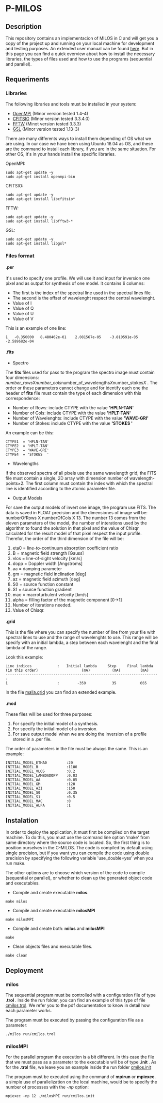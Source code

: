 # P-MILOS


## Description 

This repository contains an implementacion of MILOS in C and will get you a copy of the project up and running on your local machine for development and testing purposes. An extended user manual can be found [here](p-milos_manual.pdf). But in this page you can find a quick overview about how to install the necessary libraries, the types of files used and how to use the programs (sequential and parallel). 


## Requeriments 

### Libraries

The following libraries and tools must be installed in your system: 

- [OpenMPI](https://www.open-mpi.org/) (Minor version tested 1.4-4)
- [CFITSIO](https://heasarc.gsfc.nasa.gov/fitsio/) (Minor version tested 3.3.4.0)
- [FFTW](http://www.fftw.org/)  (Minot version tested 3.3.3)
- [GSL](https://www.gnu.org/software/gsl/) (Minor version tested 1.13-3)
  
There are many differents ways to install them depending of OS what we are using. In our case we have been using Ubuntu 18.04 as OS, and these are the command to install each library, if you are in the same situation. For other OS, it's in your hands install the specific libraries.

OpenMPI: 

```
sudo apt-get update -y 
sudo apt-get install openmpi-bin
```

CFITSIO:

```
sudo apt-get update -y 
sudo apt-get install libcfitsio*
```

FFTW:

```
sudo apt-get update -y 
sudo apt-get install libfftw3-*
```

GSL:

```
sudo apt-get update -y 
sudo apt-get install libgsl*
```

### Files format

#### .per

It's used to specify one profile. We will use it and input for inversion one pixel and as output for synthesis of one model.
It contains 6 columns:

* The first is the index of the spectral line used in the spectral lines file.
* The second is the offset of wavelenght respect the central wavelenght. 
* Value of I
* Value of Q
* Value of U
* Value of V

This is an example of one line: 

```
1	-0.350000	8.480462e-01	2.081567e-05	-3.810591e-05	-2.589682e-04
```


#### .fits 

* Spectro 

The **fits** files used for pass to the program the spectro image must contain four dimensions: *number_rows*X*number_cols*number_of_wavelengths*X*number_stokes*X* . The order or these parameters cannot change and for identify each one the header of **fits** file must contain the type of each dimension with this correspondence:

  - Number of Rows: include CTYPE with the value **'HPLN-TAN'**
  - Number of Cols: include CTYPE with the value **'HPLT-TAN'**
  - Number of Wavelenghts: include CTYPE with the value **'WAVE-GRI'**
  - Number of Stokes: include CTYPE with the value **'STOKES  '**

An example can be this:

```
CTYPE1  = 'HPLN-TAN' 
CTYPE2  = 'HPLT-TAN' 
CTYPE3  = 'WAVE-GRI'
CTYPE4  = 'STOKES  ' 
```

* Wavelengths

If the observed spectra of all pixels use the same wavelength grid, the FITS file must contain a single, 2D array with dimension number of wavelength-points×2. The first column must contain the index with which the spectral line is identified according to the atomic parameter file.

* Output Models 

For save the output models of invert one image, the program use FITS. The data is saved in FLOAT precision and the dimensiones of image will be: numberOfRows X numberOfCols X 13. The number 13 comes from the eleven parameters of the model, the number of interations used by the algorithm to found the solution in that pixel and the value of Chisqr calculated for the result model of that pixel respect the input profile. Therefor, the order of the third dimension of the file will be: 

  1. eta0 = line-to-continuum absorption coefficient ratio         
  2. B = magnetic field strength       [Gauss]
  3. vlos = line-of-sight velocity     [km/s]         
  4. dopp = Doppler width              [Angstroms]
  5. aa = damping parameter
  6. gm = magnetic field inclination   [deg]
  7. az = magnetic field azimuth       [deg]
  8. S0 = source function constant
  9. S1 = source function gradient
  10. mac = macroturbulent velocity     [km/s]
  11. alpha = filling factor of the magnetic component [0->1]
  12. Number of iterations needed. 
  13. Value of Chisqr. 

#### .grid

This is the file where you can specify the number of line from your file with spectral lines to use and the range of wavelenghts to use. This range will be specify with an initial lambda, a step between each wavelenght and the final lambda of the range. 

Look this example:

```
Line indices            :   Initial lambda     Step     Final lambda
(in this order)                    (mA)          (mA)         (mA) 
-----------------------------------------------------------------------
1                       :        -350            35           665
```
In the file [malla.grid](run/malla.grid) you can find an extended example. 


#### .mod 

These files will be used for three purposes:

  1. For specify the initial model of a synthesis.  
  2. For specify the initial model of a inversion. 
  3. For save output model when we are doing the inversion of a profile stored in a .per file. 

The order of parameters in the file must be always the same. This is an example: 

```
INITIAL_MODEL_ETHA0         :20
INITIAL_MODEL_B             :1100
INITIAL_MODEL_VLOS          :0.2
INITIAL_MODEL_LAMBDADOPP    :0.03
INITIAL_MODEL_AA            :0.05
INITIAL_MODEL_GM            :120
INITIAL_MODEL_AZI           :150
INITIAL_MODEL_S0            :0.35
INITIAL_MODEL_S1            :0.5
INITIAL_MODEL_MAC           :0
INITIAL_MODEL_ALFA          :1
```


## Instalation

In order to deploy the application, it must first be compiled on the target machine. To do this, you must use the command line option 'make' from same directory where the source code is located. So, the first thing is to position ourselves in the C-MILOS. The code is compiled by default using single precision, but if you want you can compile the code using double precision by specifying the following variable 'use_double=yes' when you run make.

The other options are to choose which version of the code to compile (sequential or parallel), or whether to clean up the generated object code and executables. 

* Compile and create executable **milos** 
```
make milos
```
* Compile and create executable **milosMPI**
```
make milosMPI
```
* Compile and create both: **milos** and **milosMPI**
```
make 
```
* Clean objects files and executable files. 
```
make clean
```

## Deployment


### milos

The sequential program must be controlled with a configuration file of type **.trol** . Inside the run folder, you can find an example of this type of file [cmilos.trol](run/cmilos.trol). We refer you to the pdf documentation to know in detail how each parameter works. 

The program must be executed by passing the configuration file as a parameter:

```
./milos run/cmilos.trol
```

### milosMPI

For the parallel program the execution is a bit different. In this case the file that we must pass as a parameter to the executable will be of type **.init** . As for the **.trol** file, we leave you an example inside the run folder [cmilos.init](run/cmilos.init)

The program must be executed using the command of **mpirun** or **mpiexec**. a simple use of parallelization on the local machine, would be to specify the number of processes with the *-np* option:

```
mpiexec -np 12 ./milosMPI run/cmilos.init
```
